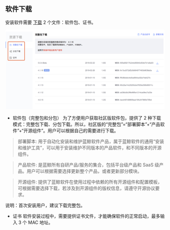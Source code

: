 ## 软件下载

安装软件需要 [下载](https://bk.tencent.com/download/) 2 个文件：软件包、证书。

![资源下载](../../assets/downloadall.png)

- 软件包（完整包和分包）
为了方便用户获取社区版软件包，提供了 2 种下载模式：完整包下载、分包下载。所以，社区版的“完整包”=“部署脚本”+“产品软件”+“开源组件”。用户可以根据自己的需要进行下载。

>部署脚本: 用于自动化安装和维护蓝鲸软件产品，属于蓝鲸软件的通用“安装和维护工具”，可以用于安装维护不同版本的产品软件，和不同版本的开源组件。

>产品软件: 是蓝鲸所有自研产品/服务的集合，包括平台级产品和 SaaS 级产品。用户可以根据需要选择更新整个产品，或者更新部分模块。

>开源组件: 提供了蓝鲸软件在使用过程中依赖的所有开源组件和配置模板，可根据需要选择下载，若涉及到开源组件的版权信息，请遵守开源协议要求。

说明：首次安装用户，建议下载完整包。

- 证书
软件安装过程中，需要提供证书文件，才能确保软件的正常启动，最多输入 3 个 MAC 地址。



